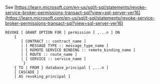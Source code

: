 See [https://learn.microsoft.com/en-us/sql/t-sql/statements/revoke-service-broker-permissions-transact-sql?view=sql-server-ver16](https://learn.microsoft.com/en-us/sql/t-sql/statements/revoke-service-broker-permissions-transact-sql?view=sql-server-ver16)
```
REVOKE [ GRANT OPTION FOR ] permission [ ,...n ] ON  
    {   
       [ CONTRACT :: contract_name ]   
       | [ MESSAGE TYPE :: message_type_name ]    
       | [ REMOTE SERVICE BINDING :: remote_binding_name ]    
       | [ ROUTE :: route_name ]   
       | [ SERVICE :: service_name ]      
        }  
    { TO | FROM } database_principal [ ,...n ]  
    [ CASCADE ]  
    [ AS revoking_principal ]
```
